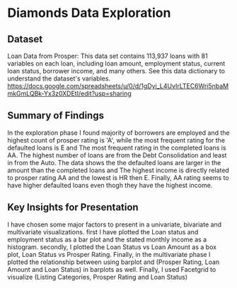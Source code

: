 # Diamonds Data Exploration

## Dataset

Loan Data from Prosper: This data set contains 113,937 loans with 81 variables on each loan, 
including loan amount, employment status, current loan status, borrower income, 
and many others. See this data dictionary to understand the dataset's variables. 
https://docs.google.com/spreadsheets/u/0/d/1gDyi_L4UvIrLTEC6Wri5nbaMmkGmLQBk-Yx3z0XDEtI/edit?usp=sharing


## Summary of Findings


In the exploration phase I found majority of borrowers are employed and the highest count of prosper rating is 'A',
while the most frequent rating for the defaulted loans is E and The most frequent rating in the completed loans is AA.
The highest number of loans are from the Debt Consolidation and least in from the Auto.
The data shows the the defaulted loans are larger in the amount than the completed loans 
and The highest income is directly related to prosper rating AA and the lowest is HR then E.
Finally, AA rating seems to have higher defaulted loans even thogh they have the highest income.



## Key Insights for Presentation

I have chosen some major factors to present in a univariate, bivariate and multivariate visualizations.
first I have plotted the Loan status and employment status as a bar plot and the stated monthly income as a histogram.
secondly, I plotted the Loan Status vs Loan Amount as a box plot, Loan Status vs Prosper Rating. 
Finally, in the multivariate phase I plotted the relationship between using barplot and (Prosper Rating, Loan Amount and Loan Status) 
in barplots as well. Finally, I used Facetgrid to visualize (Listing Categories, Prosper Rating and Loan Status)

